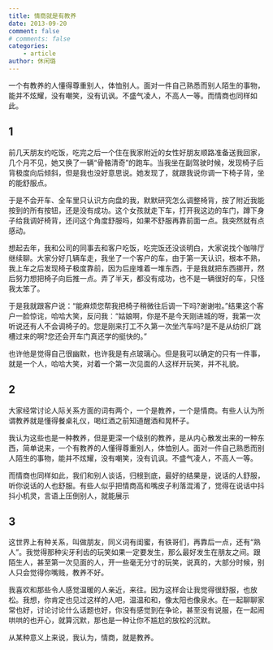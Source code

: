 ```yaml
---
title: 情商就是有教养
date: 2013-09-20
comment: false
# comments: false
categories:
    - article
author: 休闲璐
---
```


一个有教养的人懂得尊重别人，体恤别人。面对一件自己熟悉而别人陌生的事物，能并不炫耀，没有嘲笑，没有讥讽。不盛气凌人，不高人一等。而情商也同样如此。

<!-- more -->

## 1

前几天朋友约吃饭，吃完之后一个住在我家附近的女性好朋友顺路准备送我回家，几个月不见，她又换了一辆“骨骼清奇”的跑车。当我坐在副驾驶时候，发现椅子后背极度向后倾斜，但是我也没好意思说。她发现了，就跟我说你调一下椅子背，坐的能舒服点。

于是不会开车、全车里只认识方向盘的我，默默研究怎么调整椅背，按了附近我能按到的所有按钮，还是没有成功。这个女孩就走下车，打开我这边的车门，蹲下身子给我调好椅背，还问这个角度舒服吗，如果不舒服再靠前面一点。我突然就有点感动。

想起去年，我和公司的同事去和客户吃饭，吃完饭还没谈明白，大家说找个咖啡厅继续聊。大家分好几辆车走，我坐了一个客户的车，由于第一天认识，根本不熟，我上车之后发现椅子极度靠前，因为后座堆着一堆东西，于是我就把东西挪开，然后努力想把椅子向后推一点。弄了半天，都没有成功，也不是一辆很好的车，只怪我太笨了。

于是我就跟客户说：“能麻烦您帮我把椅子稍微往后调一下吗?谢谢啦。”结果这个客户一脸惊诧，哈哈大笑，反问我：“姑娘啊，你是不是今天刚进城的呀，我第一次听说还有人不会调椅子的。您是刚来打工不久第一次坐汽车吗?是不是从纺织厂跳槽过来的啊?您还会开车门真还学的挺快的。”

也许他是觉得自己很幽默，也许我是有点玻璃心。但是我可以确定的只有一件事，就是一个人，哈哈大笑，对着一个第一次见面的人这样开玩笑，并不礼貌。

## 2

大家经常讨论人际关系方面的词有两个，一个是教养，一个是情商。有些人认为所谓教养就是懂得餐桌礼仪，喝红酒之前知道醒酒和晃杯子。

我认为这些也是一种教养，但是更深一个级别的教养，是从内心散发出来的一种东西，简单说来，一个有教养的人懂得尊重别人，体恤别人。面对一件自己熟悉而别人陌生的事物，能并不炫耀，没有嘲笑，没有讥讽。不盛气凌人，不高人一等。

而情商也同样如此，我们和别人谈话，归根到底，最好的结果是，说话的人舒服，听你说话的人也舒服。有些人似乎把情商高和嘴皮子利落混淆了，觉得在说话中抖抖小机灵，言语上压倒别人，就能展示

## 3

这世界上有种关系，叫做朋友，同义词有闺蜜，有铁哥们，再靠后一点，还有“熟人”。我觉得那种尖牙利齿的玩笑如果一定要发生，那么最好发生在朋友之间。跟陌生人，甚至第一次见面的人，开一些毫无分寸的玩笑，说真的，大部分时候，别人只会觉得你嘴贱，教养不好。

我喜欢和那些令人感觉温暖的人亲近，来往。因为这样会让我觉得很舒服，也放松。我想，你肯定也见过这样的人吧，温温和和，像太阳也像泉水。在一起聊聊家常也好，讨论讨论什么话题也好，你没有感觉到在争论，甚至没有说服，在一起闹哄哄的也开心，就算沉默，那也是一种让你不尴尬的放松的沉默。

从某种意义上来说，我认为，情商，就是教养。
